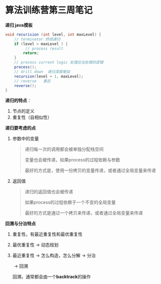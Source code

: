 # 算法训练营第三周笔记

**递归 java模板**

```java
void recurision (int level, int maxLevel) {
	// terminator 终结递归
    if (level > maxLevel ) {
         // process result 
        return;
    }
    // process current logic 处理应当处理的逻辑
    process();
    // drill down  递归深度增加
    recursion(level + 1, maxLevel);
    // reverse   善后 
    reverse();    
}
```

**递归的特点**：

1. 节点的定义
2. 重复性（自相似性）

**递归要考虑的点**

1. 参数中的变量

   > 递归每一次的调用都会被单独分配栈空间
   >
   > 变量也会被传递，如果process的过程依赖与参数
   >
   > 最好的方式是，使用一份拷贝的变量传递，或者通过全局变量来传递

2. 返回值

   > 递归的返回值也会被传递
   >
   > 如果process的过程依赖于一个不变的全局变量
   >
   > 最好的方式是通过一个拷贝来传递，或者通过全局变量来传递

**回溯与分治特点**

1. 重复性，有最近重复性和最优重复性

2. 最优重复性 -> 动态规划

3. 最近重复性 ->  怎么构造，怎么分解  ->  分治

   ​															  ->  回溯	

   回溯，通常都会由一个**backtrack**的操作